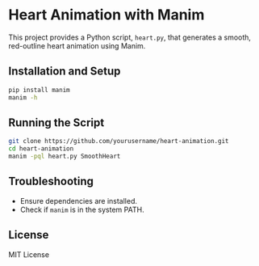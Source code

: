 # Heart Animation with Manim

This project provides a Python script, `heart.py`, that generates a smooth, red-outline heart animation using Manim.

## Installation and Setup

```bash
pip install manim
manim -h
```

## Running the Script

```bash
git clone https://github.com/yourusername/heart-animation.git
cd heart-animation
manim -pql heart.py SmoothHeart
```

## Troubleshooting

- Ensure dependencies are installed.
- Check if `manim` is in the system PATH.

## License

MIT License

